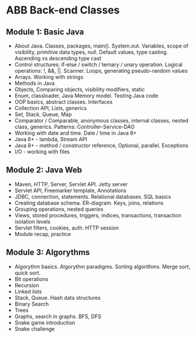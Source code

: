 # ABB Back-end Classes 
 
## Module 1: Basic Java 
- About Java. Classes, packages, main(). System.out. Variables, scope of visibility, primitive data types, null. Default values, type casting. Ascending vs descending type cast 
- Control structures: if-else / switch / ternary / unary operation. Logical operations: !, &&, ||. Scanner. Loops, generating pseudo-random values 
- Arrays. Working with strings
- Methods in Java
- Objects, Comparing objects, visibility modifiers, static
- Enum, classloader, Java Memory model. Testing Java code
- OOP basics, abstract classes. Interfaces
- Collection API, Lists, generics
- Set, Stack, Queue, Map 
- Comparator / Comparable, anonymous classes, internal classes, nested class, generics. Patterns: Controller-Service-DAO
- Working with date and time. Date / time in Java 8+
- Java 8+ - lambda, Stream API
- Java 8+ - method / constructor reference, Optional, parallel. Exceptions
- I/O - working with files
## Module 2: Java Web
- Maven, HTTP, Server, Servlet API. Jetty server 
- Servlet API, Freemarker template, Annotations
- JDBC, connection, statements. Relational databases. SQL basics
- Creating database schema. ER-diagram. Keys, joins, relations
- Grouping operations, nested queries
- Views, stored procedures, triggers, indices, transactions, transaction isolation levels
- Servlet filters, cookies, auth. HTTP session 
- Module recap, practice 
 
## Module 3: Algorythms
- Algorythm basics. Algorythm paradigms. Sorting algorithms. Merge sort, quick sort.
- Bit operations 
- Recursion 
- Linked lists 
- Stack, Queue. Hash data structures
- Binary Search
- Trees 
- Graphs, search in graphs. BFS, DFS
- Snake game introduction
- Snake challenge



